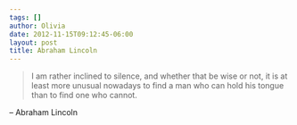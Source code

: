 ```yaml
---
tags: []
author: Olivia
date: 2012-11-15T09:12:45-06:00
layout: post
title: Abraham Lincoln
---
```


> I am rather inclined to silence, and whether that be wise or not, it is at least more unusual nowadays to find a man who can hold his tongue than to find one who cannot.

– Abraham Lincoln

